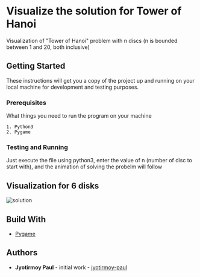 # Visualize the solution for Tower of Hanoi
Visualization of "Tower of Hanoi" problem with n discs (n is bounded between 1 and 20, both inclusive)

## Getting Started
These instructions will get you a copy of the project up and running on your local machine for development and testing purposes.

### Prerequisites
What things you need to run the program on your machine

```
1. Python3
2. Pygame
```
### Testing and Running
Just execute the file using python3, enter the value of n (number of disc to start with), and the animation of solving the probelm will follow

## Visualization for 6 disks
![solution](https://github.com/jyotirmoy-paul/visual-workspace/blob/master/tower-of-hanoi/sample/6disks.gif)

## Build With
* [Pygame](https://www.pygame.org/news)

## Authors
* **Jyotirmoy Paul** - initial work - [jyotirmoy-paul](https://github.com/jyotirmoy-paul)
